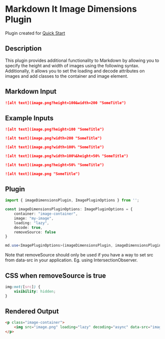 # Markdown It Image Dimensions Plugin

Plugin created for [Quick Start](https://github.com/PhilipTKC/quick-start)

## Description

This plugin provides additional functionality to Markdown by allowing you to specify the height and width of images using the following syntax. Additionally, it allows you to set the loading and decode attributes on images and add classes to the container and image element.

## Markdown Input

```md
![alt text](image.png?height=100&width=200 "SomeTitle")
```

## Example Inputs

```md
![alt text](image.png?height=100 "SomeTitle")

![alt text](image.png?width=200 "SomeTitle")

![alt text](image.png?width=100% "SomeTitle")

![alt text](image.png?width=100%&height=50% "SomeTitle")

![alt text](image.png?height=50% "SomeTitle")

![alt text](image.png "SomeTitle")
```

## Plugin

```ts
import { imageDimensionsPlugin, ImagePluginOptions } from '';

const imageDimensionsPluginOptions: ImagePluginOptions = {
    container: "image-container",
    image: "my-image",
    loading: "lazy",
    decode: true,
    removeSource: false
}

md.use<ImagePluginOptions>(imageDimensionsPlugin, imageDimensionsPluginOptions)
```

Note that removeSource should only be used if you have a way to set src from data-src in your application. Eg. using IntersectionObserver.

## CSS when removeSource is true

```css
img:not([src]) {
    visibility: hidden;
}
```

## Rendered Output

```html
<p class="image-container">
    <img src="image.png" loading="lazy" decoding="async" data-src="image.png" alt="alt text" title="SomeTitle" style="display: block; width: 100px; height: 200px; background-color: #ccc;" class="my-image" height="100" width="200" />
</p>
```

